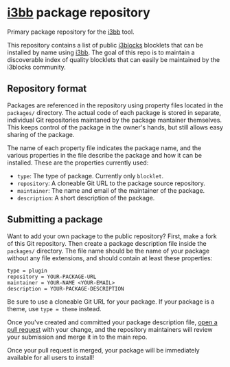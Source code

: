 # [i3bb] package repository

Primary package repository for the [i3bb] tool.

This repository contains a list of public [i3blocks] blocklets that can be installed by name using [i3bb]. The goal of this repo is to maintain a discoverable index of quality blocklets that can easily be maintained by the i3blocks community.

## Repository format
Packages are referenced in the repository using property files located in the `packages/` directory. The actual code of each package is stored in separate, individual Git repositories maintaned by the package mantainer themselves. This keeps control of the package in the owner's hands, but still allows easy sharing of the package.

The name of each property file indicates the package name, and the various properties in the file describe the package and how it can be installed. These are the properties currently used:

- `type`: The type of package. Currently only `blocklet`.
- `repository`: A cloneable Git URL to the package source repository.
- `maintainer`: The name and email of the maintainer of the package.
- `description`: A short description of the package.

## Submitting a package
Want to add your own package to the public repository? First, make a fork of this Git repository. Then create a package description file inside the `packages/` directory. The file name should be the name of your package without any file extensions, and should contain at least these properties:

```
type = plugin
repository = YOUR-PACKAGE-URL
maintainer = YOUR-NAME <YOUR-EMAIL>
description = YOUR-PACKAGE-DESCRIPTION
```

Be sure to use a cloneable Git URL for your package. If your package is a theme, use `type = theme` instead.

Once you've created and committed your package description file, [open a pull request][new-pr] with your change, and the repository maintainers will review your submission and merge it in to the main repo.

Once your pull request is merged, your package will be immediately available for all users to install!

[i3bb]: https://github.com/hastinbe/i3bb
[i3blocks]: https://github.com/vivien/i3blocks
[new-pr]: https://github.com/hastinbe/i3bb-packages-main/pull/new/master
